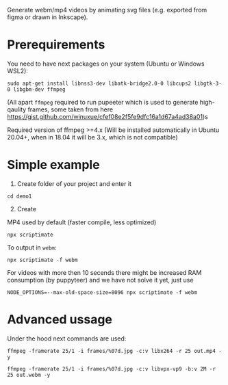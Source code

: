 Generate webm/mp4 videos by animating svg files (e.g. exported from figma or drawn in Inkscape).

# Prerequirements 
You need to have next packages on your system (Ubuntu or Windows WSL2):

```
sudo apt-get install libnss3-dev libatk-bridge2.0-0 libcups2 libgtk-3-0 libgbm-dev ffmpeg
```

(All apart `ffmpeg` required to run pupeeter which is used to generate high-qaulity frames, some taken from here https://gist.github.com/winuxue/cfef08e2f5fe9dfc16a1d67a4ad38a01)s

Required version of ffmpeg >=4.x (Will be installed automatically in Ubuntu 20.04+, when in 18.04 it will be 3.x, which is not compatible)


# Simple example


1. Create folder of your project and enter it

```
cd demo1
```

2. Create 

MP4 used by default (faster compile, less optimized)

```
npx scriptimate
```

To output in `webm`:

```
npx scriptimate -f webm
```

For videos with more then 10 secends there might be increased RAM consumption (by puppyteer) and we have not solve it yet, just use

```
NODE_OPTIONS=--max-old-space-size=8096 npx scriptimate -f webm
```


# Advanced ussage

Under the hood next commands are used:

```
ffmpeg -framerate 25/1 -i frames/%07d.jpg -c:v libx264 -r 25 out.mp4 -y
```

```
ffmpeg -framerate 25/1 -i frames/%07d.jpg -c:v libvpx-vp9 -b:v 2M -r 25 out.webm -y
```
